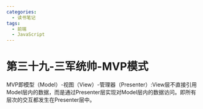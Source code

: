 ```yaml
---
categories:
  - 读书笔记
tags:
  - 前端
  - JavaScript
---
```


# 第三十九-三军统帅-MVP模式

MVP即模型（Model）-视图（View）-管理器（Presenter）:View层不直接引用Model层内的数据，而是通过Presenter层实现对Model层内的数据访问。即所有层次的交互都发生在Presenter层中。
